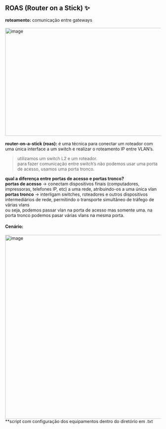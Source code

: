 ## ROAS (Router on a Stick) ✨

**roteamento:** comunicação entre gateways
<br></br>
<img width="650" height="349" alt="image" src="https://github.com/user-attachments/assets/35f3c247-631e-4f68-b3b5-e43c6cfee75c" />
<br></br>
**router-on-a-stick (roas):** é uma técnica para conectar um roteador com uma única interface a um switch e realizar o roteamento IP entre VLAN’s.
> utilizamos um switch L2 e um roteador.<br>
> para fazer comunicação entre switch’s não podemos usar uma porta de acesso, usamos uma porta tronco.

**qual a diferença entre portas de acesso e portas tronco?**<br>
**portas de acesso** → conectam dispositivos finais (computadores, impressoras, telefones IP, etc) a uma rede, atribuindo-os a uma única vlan
**portas tronco** → interligam switches, roteadores e outros dispositivos intermediários de rede, permitindo o transporte simultâneo de tráfego de várias vlans<br>
ou seja, podemos passar vlan na porta de acesso mas somente uma. na porta tronco podemos pasar várias vlans na mesma porta.

#### Cenário:
<img width="1426" height="595" alt="image" src="https://github.com/user-attachments/assets/617a6a77-aa0d-46be-a5fe-9f5ad52fbf93" />
<br>
**script com configuração dos equipamentos dentro do diretório em .txt
